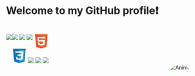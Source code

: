 <h1>Welcome to my GitHub profile❗</h1>
<br>
<div>
  <img height="122em" align="left" src="https://github-readme-stats.vercel.app/api/top-langs/?username=jaoangeloni&layout=compact&langs_count=7&theme=radical"/>
  <img height="35" align="top" src="https://logodownload.org/wp-content/uploads/2022/04/javascript-logo-1.png"/>
  <img height="45" align="top" src="https://walde.co/wp-content/uploads/2016/09/nodejs_logo.png"/>
  <img height="40" align="top" src="https://upload.wikimedia.org/wikipedia/commons/thumb/a/a7/React-icon.svg/2300px-React-icon.svg.png"/>
  <img height="40" align="top" src="https://raw.githubusercontent.com/devicons/devicon/master/icons/html5/html5-original.svg"/>
  <br>
  <img height="40" src="https://raw.githubusercontent.com/devicons/devicon/master/icons/css3/css3-original.svg"/>
  <img height="35" src="https://cdn-icons-png.flaticon.com/512/5968/5968313.png"/>
  <img height="40" src="https://raw.githubusercontent.com/jmnote/z-icons/master/svg/c.svg"/>
  <img height="50" src="https://logospng.org/download/java/logo-java-512.png"/>
</div> 
  <div>
  <img align="right" alt="Anime" height="150" style="border-radius:75px;" src="https://i.pinimg.com/originals/1c/a5/ba/1ca5ba6ee4774c4a595b2a859bc7c8e3.gif">
  </div>
  

 
